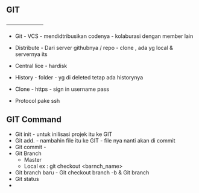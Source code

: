 ## GIT
———————

- Git - VCS - mendidtribusikan codenya - kolaburasi dengan member lain 

- Distribute - Dari server githubnya / repo - clone , ada yg local & servernya its

- Central lice - hardisk 

- History - folder - yg di deleted tetap ada historynya 

- Clone - https - sign in username pass 

- Protocol pake ssh


## GIT Command
* Git init - untuk inilisasi projek itu ke GIT 
* Git add. - nambahin file itu ke GIT - file nya nanti akan di commit
* Git commit - 
* Git Branch 
    - Master
    - Local
    ex : git checkout <barnch_name>
* Git branch baru - Git checkout branch -b & Git branch
* Git status
* 
